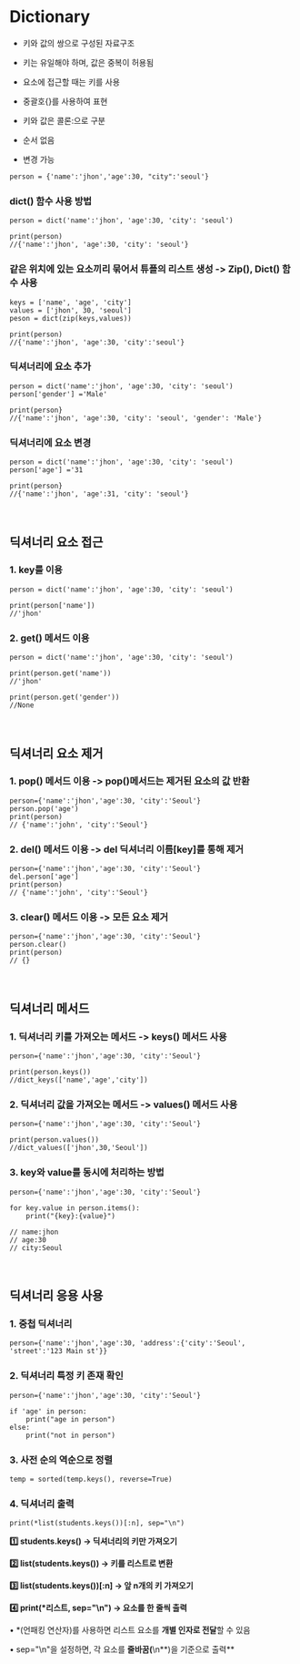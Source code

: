 # Dictionary

- 키와 값의 쌍으로 구성된 자료구조

- 키는 유일해야 하며, 값은 중복이 허용됨

- 요소에 접근할 때는 키를 사용

- 중괄호{}를 사용하여 표현

- 키와 값은 콜론:으로 구분

- 순서 없음

- 변경 가능

```
person = {'name':'jhon','age':30, "city":'seoul'}
```

### dict() 함수 사용 방법

```
person = dict('name':'jhon', 'age':30, 'city': 'seoul')

print(person)
//{'name':'jhon', 'age':30, 'city': 'seoul'}
```

### 같은 위치에 있는 요소끼리 묶어서 튜플의 리스트 생성 -> Zip(), Dict() 함수 사용

```
keys = ['name', 'age', 'city']
values = ['jhon', 30, 'seoul']
peson = dict(zip(keys,values))

print(person)
//{'name':'jhon', 'age':30, 'city':'seoul'}
```

### 딕셔너리에 요소 추가

```
person = dict('name':'jhon', 'age':30, 'city': 'seoul')
person['gender'] ='Male'

print(person}
//{'name':'jhon', 'age':30, 'city': 'seoul', 'gender': 'Male'}
```

### 딕셔너리에 요소 변경

```
person = dict('name':'jhon', 'age':30, 'city': 'seoul')
person['age'] ='31

print(person}
//{'name':'jhon', 'age':31, 'city': 'seoul'}
```

</br>

## 딕셔너리 요소 접근

### 1. key를 이용

```
person = dict('name':'jhon', 'age':30, 'city': 'seoul')

print(person['name'])
//'jhon'
```

### 2. get() 메서드 이용

```
person = dict('name':'jhon', 'age':30, 'city': 'seoul')

print(person.get('name'))
//'jhon'

print(person.get('gender'))
//None
```

</br>

## 딕셔너리 요소 제거

### 1. pop() 메서드 이용 -> pop()메서드는 제거된 요소의 값 반환

```
person={'name':'jhon','age':30, 'city':'Seoul'}
person.pop('age')
print(person)
// {'name':'john', 'city':'Seoul'}
```

### 2. del() 메서드 이용 -> del 딕셔너리 이름[key]를 통해 제거

```
person={'name':'jhon','age':30, 'city':'Seoul'}
del.person['age']
print(person)
// {'name':'john', 'city':'Seoul'}
```

### 3. clear() 메서드 이용 -> 모든 요소 제거

```
person={'name':'jhon','age':30, 'city':'Seoul'}
person.clear()
print(person)
// {}
```

</br>

## 딕셔너리 메서드

### 1. 딕셔너리 키를 가져오는 메서드 -> keys() 메서드 사용

```
person={'name':'jhon','age':30, 'city':'Seoul'}

print(person.keys())
//dict_keys(['name','age','city'])
```

### 2. 딕셔너리 값을 가져오는 메서드 -> values() 메서드 사용

```
person={'name':'jhon','age':30, 'city':'Seoul'}

print(person.values())
//dict_values(['jhon',30,'Seoul'])
```

### 3. key와 value를 동시에 처리하는 방법

```
person={'name':'jhon','age':30, 'city':'Seoul'}

for key.value in person.items():
	print("{key}:{value}")

// name:jhon
// age:30
// city:Seoul
```

</br>

## 딕셔너리 응용 사용

### 1. 중첩 딕셔너리

```
person={'name':'jhon','age':30, 'address':{'city':'Seoul', 'street':'123 Main st'}}
```

### 2. 딕셔너리 특정 키 존재 확인

```
person={'name':'jhon','age':30, 'city':'Seoul'}

if 'age' in person:
	print("age in person")
else:
	print("not in person")
```

### 3. 사전 순의 역순으로 정렬

```
temp = sorted(temp.keys(), reverse=True)
```

### 4. 딕셔너리 출력

```
print(*list(students.keys())[:n], sep="\n")
```

**1️⃣ students.keys() → 딕셔너리의 키만 가져오기**

**2️⃣ list(students.keys()) → 키를 리스트로 변환**

**3️⃣ list(students.keys())[:n] → 앞 n개의 키 가져오기**

**4️⃣ print(\*리스트, sep="\n") → 요소를 한 줄씩 출력**

• \*(언패킹 연산자)를 사용하면 리스트 요소를 **개별 인자로 전달**할 수 있음

• sep="\n"을 설정하면, 각 요소를 **줄바꿈(**\n**)을 기준으로 출력**
